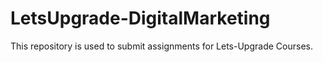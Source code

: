 # LetsUpgrade-DigitalMarketing

This repository is used to submit assignments for Lets-Upgrade Courses.
